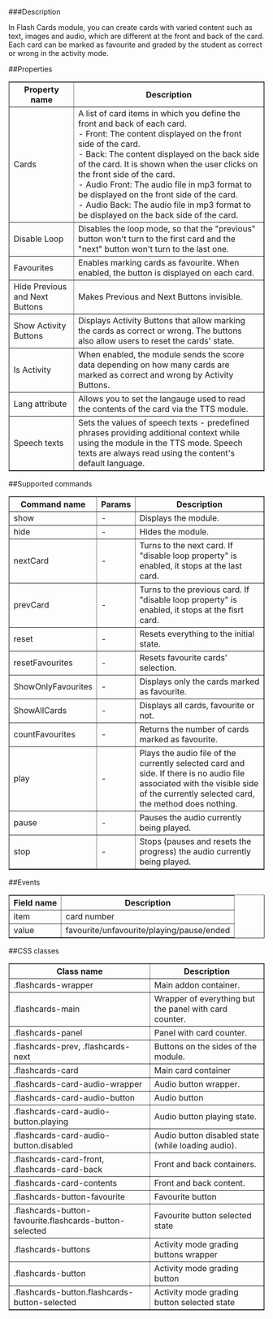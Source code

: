 ###Description

In Flash Cards module, you can create cards with varied content such as text, images and audio, which are different at the front and back of the card. Each card can be marked as favourite and graded by the student as correct or wrong in the activity mode.

##Properties

<table border='1'>
<tbody>
    <tr>
        <th>Property name</th>
        <th>Description</th>
    </tr>
    <tr>
        <td>Cards</td>
        <td>A list of card items in which you define the front and back of each card.<br/>
- Front: The content displayed on the front side of the card.<br/>
- Back: The content displayed on the back side of the card. It is shown when the user clicks on the front side of the card.<br/>
- Audio Front: The audio file in mp3 format to be displayed on the front side of the card.<br/>
- Audio Back: The audio file in mp3 format to be displayed on the back side of the card.<br/>
</td>
    </tr>
    <tr>
        <td>Disable Loop</td>
        <td>Disables the loop mode, so that the "previous" button won't turn to the first card and the "next" button won't turn to the last one.</td>
    </tr>
    <tr>
        <td>Favourites</td>
        <td>Enables marking cards as favourite. When enabled, the button is displayed on each card.</td>
    </tr>
    <tr>
        <td>Hide Previous and Next Buttons</td>
        <td>Makes Previous and Next Buttons invisible.</td>
    </tr>
    <tr>
        <td>Show Activity Buttons</td>
        <td>Displays Activity Buttons that allow marking the cards as correct or wrong. The buttons also allow users to reset the cards' state.</td>
    </tr>
    <tr>
        <td>Is Activity</td>
        <td>When enabled, the module sends the score data depending on how many cards are marked as correct and wrong by Activity Buttons.</td>
    </tr>
    <tr>
        <td>Lang attribute</td>
        <td>Allows you to set the langauge used to read the contents of the card via the TTS module.</td>
    </tr>
    <tr>
        <td>Speech texts</td>
        <td>Sets the values of speech texts - predefined phrases providing additional context while using the module in the TTS mode. Speech texts are always read using the content's default language.</td>
    </tr>  
</tbody>
</table>


##Supported commands
<table border='1'>
<tbody>
    <tr>
        <th>Command name</th>
        <th>Params</th>
        <th>Description</th>
    </tr>
    <tr>
        <td>show</td>
        <td>-</td>
        <td>Displays the module.</td>
    </tr>
    <tr>
        <td>hide</td>
        <td>-</td>
        <td>Hides the module.</td>
    </tr>
    <tr>
        <td>nextCard</td>
        <td>-</td>
        <td>Turns to the next card. If "disable loop property" is enabled, it stops at the last card.</td>
    </tr>
    <tr>
        <td>prevCard</td>
        <td>-</td>
        <td>Turns to the previous card. If "disable loop property" is enabled, it stops at the fisrt card.</td>
    </tr>
    <tr>
        <td>reset</td>
        <td>-</td>
        <td>Resets everything to the initial state.</td>
    </tr>
    <tr>
        <td>resetFavourites</td>
        <td>-</td>
        <td>Resets favourite cards' selection.</td>
    </tr>
    <tr>
        <td>ShowOnlyFavourites</td>
        <td>-</td>
        <td>Displays only the cards marked as favourite.</td>
    </tr>
    <tr>
        <td>ShowAllCards</td>
        <td>-</td>
        <td>Displays all cards, favourite or not.</td>
    </tr>
    <tr>
        <td>countFavourites</td>
        <td>-</td>
        <td>Returns the number of cards marked as favourite.</td>
    </tr>
    <tr>
        <td>play</td>
        <td>-</td>
        <td>Plays the audio file of the currently selected card and side. If there is no audio file associated with the visible side of the currently selected card, the method does nothing.</td>
    </tr>
    <tr>
        <td>pause</td>
        <td>-</td>
        <td>Pauses the audio currently being played.</td>
    </tr>
    <tr>
        <td>stop</td>
        <td>-</td>
        <td>Stops (pauses and resets the progress) the audio currently being played.</td>
    </tr>
</tbody>
</table>

##Events

<table border='1'>
<tbody>
    <tr>
        <th>Field name</th>
        <th>Description</th>
    </tr>
    <tr>
        <td>item</td>
        <td>card number</td>
    </tr>
    <tr>
        <td>value</td>
        <td>favourite/unfavourite/playing/pause/ended</td>
    </tr>
</tbody>
</table>

##CSS classes

<table border='1'>
<tbody>
    <tr>
        <th>Class name</th>
        <th>Description</th>
    </tr>
    <tr>
        <td>.flashcards-wrapper</td>
        <td>Main addon container.</td>
    </tr>
    <tr>
        <td>.flashcards-main</td>
        <td>Wrapper of everything but the panel with card counter.</td>
    </tr>
    <tr>
        <td>.flashcards-panel</td>
        <td>Panel with card counter.</td>
    </tr>
    <tr>
        <td>.flashcards-prev, .flashcards-next </td>
        <td>Buttons on the sides of the module.</td>
    </tr>
    <tr>
        <td>.flashcards-card</td>
        <td>Main card container</td>
    </tr>
    <tr>
        <td>.flashcards-card-audio-wrapper</td>
        <td>Audio button wrapper.</td>
    </tr>
    <tr>
        <td>.flashcards-card-audio-button</td>
        <td>Audio button</td>
    </tr>
    <tr>
        <td>.flashcards-card-audio-button.playing</td>
        <td>Audio button playing state.</td>
    </tr>
    <tr>
        <td>.flashcards-card-audio-button.disabled</td>
        <td>Audio button disabled state (while loading audio).</td>
    </tr>  
    <tr>
        <td>.flashcards-card-front, .flashcards-card-back </td>
        <td>Front and back containers.</td>
    </tr>
    <tr>
        <td>.flashcards-card-contents</td>
        <td>Front and back content.</td>
    </tr>
    <tr>
        <td>.flashcards-button-favourite</td>
        <td>Favourite button</td>
    </tr>
    <tr>
        <td>.flashcards-button-favourite.flashcards-button-selected</td>
        <td>Favourite button selected state</td>
    </tr>
    <tr>
        <td>.flashcards-buttons</td>
        <td>Activity mode grading buttons wrapper</td>
    </tr>
    <tr>
        <td>.flashcards-button </td>
        <td>Activity mode grading button</td>
    </tr>
    <tr>
        <td>.flashcards-button.flashcards-button-selected</td>
        <td>Activity mode grading button selected state</td>
    </tr>
</tbody>
</table>    